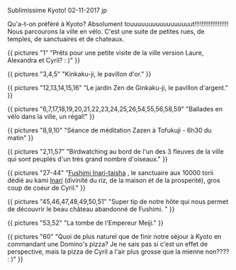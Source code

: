 Sublimissime Kyoto!
02-11-2017
jp

Qu'a-t-on préféré à Kyoto? Absolument touuuuuuuuuuuuuuuuut!!!!!!!!!!!!!!!!!!!
Nous parcourons la ville en vélo. C'est une suite de petites rues, de temples, de sanctuaires et de chateaux.

{{ pictures "1" "Prêts pour une petite visite de la ville version Laure, Alexandra et Cyril? : )" }}

{{ pictures "3,4,5" "Kinkaku-ji, le pavillon d'or." }}

{{ pictures "12,13,14,15,16" "Le jardin Zen de Ginkaku-ji, le pavillon d'argent." }}

{{ pictures "6,7,17,18,19,20,21,22,23,24,25,26,54,55,56,58,59" "Ballades en vélo dans la ville, un régal!" }}

{{ pictures "8,9,10" "Séance de méditation Zazen à Tofukuji - 6h30 du matin" }}

{{ pictures "2,11,57" "Birdwatching au bord de l'un des 3 fleuves de la ville qui sont peuplés d'un très grand nombre d'oiseaux." }}

{{ pictures "27-44" "<a href='https://fr.wikipedia.org/wiki/Fushimi_Inari-taisha'>Fushimi Inari-taisha</a> , le sanctuaire aux 10000 torii dédié au kami <a href='https://fr.wikipedia.org/wiki/Inari_(divinité_japonaise)'>Inari</a> (divinité du riz, de la maison et de la prosperité), gros coup de coeur de Cyril." }}

{{ pictures "45,46,47,48,49,50,51" "Super tip de notre hôte qui nous permet de découvrir le beau château abandonné de Fushimi. " }}

{{ pictures "53,52" "La tombe de l'Empereur Meiji." }}

{{ pictures "60" "Quoi de plus naturel que de finir notre séjour à Kyoto en commandant une Domino's pizza? Je ne sais pas si c'est un effet de perspective, mais la pizza de Cyril a l'air plus grosse que la mienne non???? : )" }}


